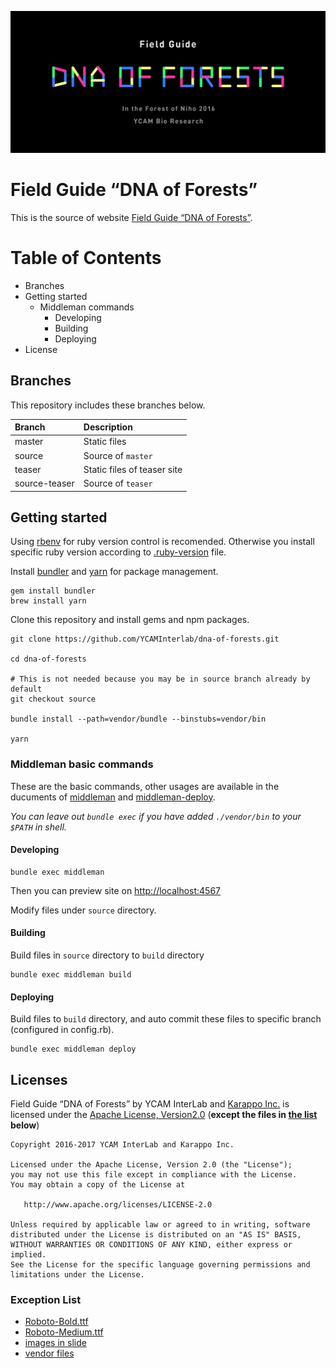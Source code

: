 ![](assets/logo.png)

# Field Guide “DNA of Forests”

This is the source of website [Field Guide “DNA of Forests”](http://dna-of-forests.ycam.jp).

# Table of Contents

<!-- MarkdownTOC depth="0" style="round" autolink="true" -->

- Branches
- Getting started
  - Middleman commands
    - Developing
    - Building
    - Deploying
- License

<!-- /MarkdownTOC -->



## Branches

This repository includes these branches below.

| Branch        | Description                 |
|:--------------|:----------------------------|
| master        | Static files                |
| source        | Source of `master`          |
| teaser        | Static files of teaser site |
| source-teaser | Source of `teaser`          |

## Getting started

Using [rbenv](https://github.com/rbenv/rbenv) for ruby version control is recomended.
Otherwise you install specific ruby version according to [.ruby-version](https://github.com/YCAMInterlab/dna-of-forests/blob/source/.ruby-version) file.

Install [bundler](http://bundler.io/) and [yarn](https://yarnpkg.com/en/) for package management.

```
gem install bundler
brew install yarn
```

Clone this repository and install gems and npm packages.

```
git clone https://github.com/YCAMInterlab/dna-of-forests.git

cd dna-of-forests

# This is not needed because you may be in source branch already by default
git checkout source

bundle install --path=vendor/bundle --binstubs=vendor/bin

yarn
```

### Middleman basic commands

These are the basic commands, other usages are available in the ducuments of [middleman](https://middlemanapp.com/) and [middleman-deploy](https://github.com/middleman-contrib/middleman-deploy).

*You can leave out `bundle exec` if you have added `./vendor/bin` to your `$PATH` in shell.*

#### Developing

```
bundle exec middleman
```

Then you can preview site on [http://localhost:4567](http://localhost:4567)

Modify files under `source` directory.


#### Building

Build files in `source` directory to `build` directory

```
bundle exec middleman build
```

#### Deploying

Build files to `build` directory, and auto commit these files to specific branch (configured in config.rb).

```
bundle exec middleman deploy
```

## Licenses

Field Guide “DNA of Forests” by YCAM InterLab and [Karappo Inc.](http://karappo.net) is licensed under the [Apache License, Version2.0](http://www.apache.org/licenses/LICENSE-2.0.html) (**except the files in [the list](#exception-list) below**)

```
Copyright 2016-2017 YCAM InterLab and Karappo Inc.

Licensed under the Apache License, Version 2.0 (the "License");
you may not use this file except in compliance with the License.
You may obtain a copy of the License at

   http://www.apache.org/licenses/LICENSE-2.0

Unless required by applicable law or agreed to in writing, software
distributed under the License is distributed on an "AS IS" BASIS,
WITHOUT WARRANTIES OR CONDITIONS OF ANY KIND, either express or implied.
See the License for the specific language governing permissions and
limitations under the License.
```

### Exception List

- [Roboto-Bold.ttf](https://github.com/YCAMInterlab/dna-of-forests/blob/source/source/dna-of-forests/style/Roboto-Bold.ttf)
- [Roboto-Medium.ttf](https://github.com/YCAMInterlab/dna-of-forests/blob/source/source/dna-of-forests/style/Roboto-Medium.ttf)
- [images in slide](https://github.com/YCAMInterlab/dna-of-forests/tree/source/source/dna-of-forests/img/about/slides)
- [vendor files](https://github.com/YCAMInterlab/dna-of-forests/tree/source/source/dna-of-forests/vendor)
